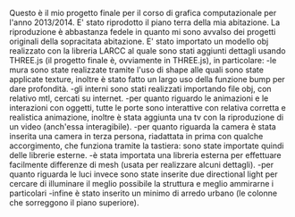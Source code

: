 Questo è il mio progetto finale per il corso di grafica computazionale per l'anno 2013/2014.
E' stato riprodotto il piano terra della mia abitazione.
La riproduzione è abbastanza fedele in quanto mi sono avvalso dei progetti originali della sopracitata abitazione.
E' stato importato un modello obj realizzato con la libreria LARCC al quale sono stati aggiunti dettagli usando THREE.js
(il progetto finale è, ovviamente in THREE.js), in particolare:
-le mura sono state realizzate tramite l'uso di shape alle quali sono state applicate texture, inoltre è stato fatto un largo uso della funzione bump per dare profondità.
-gli interni sono stati realizzati importando file obj, con relativo mtl, cercati su internet.
-per quanto riguardo le animazioni e le interazioni con oggetti, tutte le porte sono interattive con relativa corretta e realistica        animazione, inoltre è stata aggiunta una tv con la riproduzione di un video (anch'essa interagibile).
-per quanto riguarda la camera è stata inserita una camera in terza persona, riadattata in prima con qualche accorgimento, che funziona tramite la tastiera: sono state importate quindi delle librerie esterne.
-è stata importata una libreria esterna per effettuare facilmente differenze di mesh (usata per realizzare alcuni dettagli).
-per quanto riguarda le luci invece sono state inserite due directional light per cercare di illuminare il meglio possibile la struttura
e meglio ammirarne i particolari
-infine è stato inserito un minimo di arredo urbano (le colonne che sorreggono il piano superiore).
